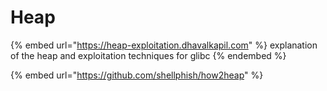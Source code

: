 # Heap

{% embed url="https://heap-exploitation.dhavalkapil.com" %}
explanation of the heap and exploitation techniques for glibc
{% endembed %}

{% embed url="https://github.com/shellphish/how2heap" %}
